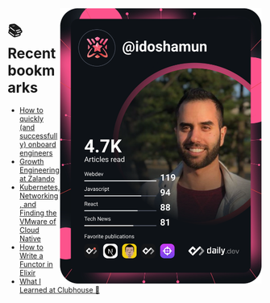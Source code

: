 <a href="https://app.daily.dev/idoshamun"><img src="https://raw.githubusercontent.com/idoshamun/idoshamun/devcard/devcard.svg" align='right' width="400" alt="Ido Shamun's Dev Card"/></a>

# 📚 Recent bookmarks
<!-- BOOKMARKS:START -->
- [How to quickly &lpar;and successfully&rpar; onboard engineers](https://app.daily.dev/posts/ynjrVb8yu?utm_source=rss&utm_medium=bookmarks&utm_campaign=28849d86070e4c099c877ab6837c61f0)
- [Growth Engineering at Zalando](https://app.daily.dev/posts/PBTD07tWE?utm_source=rss&utm_medium=bookmarks&utm_campaign=28849d86070e4c099c877ab6837c61f0)
- [Kubernetes, Networking, and Finding the VMware of Cloud Native](https://app.daily.dev/posts/nSbpztZYJ?utm_source=rss&utm_medium=bookmarks&utm_campaign=28849d86070e4c099c877ab6837c61f0)
- [How to Write a Functor in Elixir](https://app.daily.dev/posts/wsDFXqZuk?utm_source=rss&utm_medium=bookmarks&utm_campaign=28849d86070e4c099c877ab6837c61f0)
- [What I Learned at Clubhouse 📓](https://app.daily.dev/posts/x8rObuNOi?utm_source=rss&utm_medium=bookmarks&utm_campaign=28849d86070e4c099c877ab6837c61f0)
<!-- BOOKMARKS:END -->
